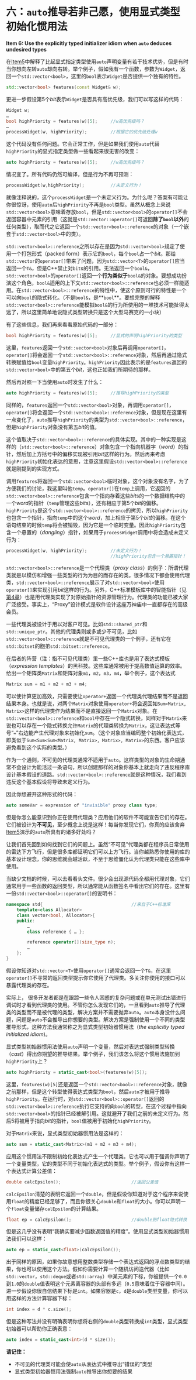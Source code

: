 # 六：`auto`推导若非己愿，使用显式类型初始化惯用法

**Item 6: Use the explicitly typed initializer idiom when `auto` deduces undesired types**

在[Item5](2.Auto/item5.md)中解释了比起显式指定类型使用`auto`声明变量有若干技术优势，但是有时当你想向左转`auto`却向右转。举个例子，假如我有一个函数，参数为`Widget`，返回一个`std::vector<bool>`，这里的`bool`表示`Widget`是否提供一个独有的特性。
````cpp
std::vector<bool> features(const Widget& w);
````
更进一步假设第5个*bit*表示`Widget`是否具有高优先级，我们可以写这样的代码：
````cpp
Widget w;
…
bool highPriority = features(w)[5];     //w高优先级吗？
…
processWidget(w, highPriority);         //根据它的优先级处理w
````
这个代码没有任何问题。它会正常工作，但是如果我们使用`auto`代替`highPriority`的显式指定类型做一些看起来很无害的改变：
````cpp
auto highPriority = features(w)[5];     //w高优先级吗？
````
情况变了。所有代码仍然可编译，但是行为不再可预测：
````cpp
processWidget(w,highPriority);          //未定义行为！
````
就像注释说的，这个`processWidget`是一个未定义行为。为什么呢？答案有可能让你很惊讶，使用`auto`后`highPriority`不再是`bool`类型。虽然从概念上来说`std::vector<bool>`意味着存放`bool`，但是`std::vector<bool>`的`operator[]`不会返回容器中元素的引用（这就是`std::vector::operator[]`可返回**除了`bool`以外**的任何类型），取而代之它返回一个`std::vector<bool>::reference`的对象（一个嵌套于`std::vector<bool>`中的类）。

`std::vector<bool>::reference`之所以存在是因为`std::vector<bool>`规定了使用一个打包形式（packed form）表示它的`bool`，每个`bool`占一个*bit*。那给`std::vector`的`operator[]`带来了问题，因为`std::vector<T>`的`operator[]`应当返回一个`T&`，但是C++禁止对`bit`s的引用。无法返回一个`bool&`，`std::vector<bool>`的`operator[]`返回一个**行为类似于**`bool&`的对象。要想成功扮演这个角色，`bool&`适用的上下文`std::vector<bool>::reference`也必须一样能适用。在`std::vector<bool>::reference`的特性中，使这个原则可行的特性是一个可以向`bool`的隐式转化。（不是`bool&`，是**`bool`**。要想完整的解释`std::vector<bool>::reference`能模拟`bool&`的行为所使用的一堆技术可能扯得太远了，所以这里简单地说隐式类型转换只是这个大型马赛克的一小块）

有了这些信息，我们再来看看原始代码的一部分：
````cpp
bool highPriority = features(w)[5];     //显式的声明highPriority的类型
````
这里，`features`返回一个`std::vector<bool>`对象后再调用`operator[]`，`operator[]`将会返回一个`std::vector<bool>::reference`对象，然后再通过隐式转换赋值给`bool`变量`highPriority`。`highPriority`因此表示的是`features`返回的`std::vector<bool>`中的第五个*bit*，这也正如我们所期待的那样。

然后再对照一下当使用`auto`时发生了什么：

````cpp
auto highPriority = features(w)[5];     //推导highPriority的类型
````
同样的，`features`返回一个`std::vector<bool>`对象，再调用`operator[]`，`operator[]`将会返回一个`std::vector<bool>::reference`对象，但是现在这里有一点变化了，`auto`推导`highPriority`的类型为`std::vector<bool>::reference`，但是`highPriority`对象没有第五*bit*的值。

这个值取决于`std::vector<bool>::reference`的具体实现。其中的一种实现是这样的（`std::vector<bool>::reference`）对象包含一个指向机器字（*word*）的指针，然后加上方括号中的偏移实现被引用*bit*这样的行为。然后再来考虑`highPriority`初始化表达的意思，注意这里假设`std::vector<bool>::reference`就是刚提到的实现方式。

调用`features`将返回一个`std::vector<bool>`临时对象，这个对象没有名字，为了方便我们的讨论，我这里叫他`temp`。`operator[]`在`temp`上调用，它返回的`std::vector<bool>::reference`包含一个指向存着这些*bit*s的一个数据结构中的一个*word*的指针（`temp`管理这些*bit*s），还有相应于第5个*bit*的偏移。`highPriority`是这个`std::vector<bool>::reference`的拷贝，所以`highPriority`也包含一个指针，指向`temp`中的这个*word*，加上相应于第5个*bit*的偏移。在这个语句结束的时候`temp`将会被销毁，因为它是一个临时变量。因此`highPriority`包含一个悬置的（*dangling*）指针，如果用于`processWidget`调用中将会造成未定义行为：

````cpp
processWidget(w, highPriority);         //未定义行为！
                                        //highPriority包含一个悬置指针！
````

`std::vector<bool>::reference`是一个代理类（*proxy class*）的例子：所谓代理类就是以模仿和增强一些类型的行为为目的而存在的类。很多情况下都会使用代理类，`std::vector<bool>::reference`展示了对`std::vector<bool>`使用`operator[]`来实现引用*bit*这样的行为。另外，C++标准模板库中的智能指针（见[第4章](4.SmartPointers/item18.md)）也是用代理类实现了对原始指针的资源管理行为。代理类的功能已被大家广泛接受。事实上，“Proxy”设计模式是软件设计这座万神庙中一直都存在的高级会员。

一些代理类被设计于用以对客户可见。比如`std::shared_ptr`和`std::unique_ptr`。其他的代理类则或多或少不可见，比如`std::vector<bool>::reference`就是不可见代理类的一个例子，还有它在`std::bitset`的胞弟`std::bitset::reference`。

在后者的阵营（注：指不可见代理类）里一些C++库也是用了表达式模板（*expression templates*）的黑科技。这些库通常被用于提高数值运算的效率。给出一个矩阵类`Matrix`和矩阵对象`m1`，`m2`，`m3`，`m4`，举个例子，这个表达式
````cpp
Matrix sum = m1 + m2 + m3 + m4;
````
可以使计算更加高效，只需要使让`operator+`返回一个代理类代理结果而不是返回结果本身。也就是说，对两个`Matrix`对象使用`operator+`将会返回如`Sum<Matrix, Matrix>`这样的代理类作为结果而不是直接返回一个`Matrix`对象。在`std::vector<bool>::reference`和`bool`中存在一个隐式转换，同样对于`Matrix`来说也可以存在一个隐式转换允许`Matrix`的代理类转换为`Matrix`，这让表达式等号“`=`”右边能产生代理对象来初始化`sum`。（这个对象应当编码整个初始化表达式，即类似于`Sum<Sum<Sum<Matrix, Matrix>, Matrix>, Matrix>`的东西。客户应该避免看到这个实际的类型。）

作为一个通则，不可见的代理类通常不适用于`auto`。这样类型的对象的生命期通常不会设计为能活过一条语句，所以创建那样的对象你基本上就走向了违反程序库设计基本假设的道路。`std::vector<bool>::reference`就是这种情况，我们看到违反这个基本假设将导致未定义行为。

因此你想避开这种形式的代码：
````cpp
auto someVar = expression of "invisible" proxy class type;
````
但是你怎么能意识到你正在使用代理类？应用他们的软件不可能宣告它们的存在。它们被设计为**不可见**，至少概念上说是这样！每当你发现它们，你真的应该舍弃[Item5](2.Auto/item5.md)演示的`auto`所具有的诸多好处吗？

让我们首先回到如何找到它们的问题上。虽然“不可见”代理类都在程序员日常使用的雷达下方飞行，但是很多库都证明它们可以上方飞行。当你越熟悉你使用的库的基本设计理念，你的思维就会越活跃，不至于思维僵化认为代理类只能在这些库中使用。

当缺少文档的时候，可以去看看头文件。很少会出现源代码全都用代理对象，它们通常用于一些函数的返回类型，所以通常能从函数签名中看出它们的存在。这里有一份`std::vector<bool>::operator[]`的说明书：
````cpp
namespace std{                                  //来自于C++标准库
    template<class Allocator>
    class vector<bool, Allocator>{
    public:
        …
        class reference { … };

        reference operator[](size_type n);
        …
    };
}
````
假设你知道对`std::vector<T>`使用`operator[]`通常会返回一个`T&`，在这里`operator[]`不寻常的返回类型提示你它使用了代理类。多关注你使用的接口可以暴露代理类的存在。

实际上， 很多开发者都是在跟踪一些令人困惑的复杂问题或在单元测试出错进行调试时才看到代理类的使用。不管你怎么发现它们的，一旦看到`auto`推导了代理类的类型而不是被代理的类型，解决方案并不需要抛弃`auto`。`auto`本身没什么问题，问题是`auto`不会推导出你想要的类型。解决方案是强制使用一个不同的类型推导形式，这种方法我通常称之为显式类型初始器惯用法（*the explicitly typed initialized idiom*)。

显式类型初始器惯用法使用`auto`声明一个变量，然后对表达式强制类型转换（*cast*）得出你期望的推导结果。举个例子，我们该怎么将这个惯用法施加到`highPriority`上？
````cpp
auto highPriority = static_cast<bool>(features(w)[5]);
````
这里，`features(w)[5]`还是返回一个`std::vector<bool>::reference`对象，就像之前那样，但是这个转型使得表达式类型为`bool`，然后`auto`才被用于推导`highPriority`。在运行时，对`std::vector<bool>::operator[]`返回的`std::vector<bool>::reference`执行它支持的向`bool`的转型，在这个过程中指向`std::vector<bool>`的指针已经被解引用。这就避开了我们之前的未定义行为。然后5将被用于指向*bit*的指针，`bool`值被用于初始化`highPriority`。

对于`Matrix`来说，显式类型初始器惯用法是这样的：
````cpp
auto sum = static_cast<Matrix>(m1 + m2 + m3 + m4);
````
应用这个惯用法不限制初始化表达式产生一个代理类。它也可以用于强调你声明了一个变量类型，它的类型不同于初始化表达式的类型。举个例子，假设你有这样一个表达式计算公差值：
````cpp
double calcEpsilon();                           //返回公差值
````
`calcEpsilon`清楚的表明它返回一个`double`，但是假设你知道对于这个程序来说使用`float`的精度已经足够了，而且你很关心`double`和`float`的大小。你可以声明一个`float`变量储存`calEpsilon`的计算结果。

````cpp
float ep = calcEpsilon();                       //double到float隐式转换
````
但是这几乎没有表明“我确实要减少函数返回值的精度”。使用显式类型初始器惯用法我们可以这样：
````cpp
auto ep = static_cast<float>(calcEpsilon());
````
出于同样的原因，如果你故意想用整数类型存储一个表达式返回的浮点数类型的结果，你也可以使用这个方法。假如你需要计算一个随机访问迭代器（比如`std::vector`，`std::deque`或者`std::array`）中某元素的下标，你被提供一个`0.0`到`1.0`的`double`值表明这个元素离容器的头部有多远（`0.5`意味着位于容器中间）。进一步假设你很自信结果下标是`int`。如果容器是`c`，`d`是`double`类型变量，你可以用这样的方法计算容器下标：
````cpp
int index = d * c.size();
````
但是这种写法并没有明确表明你想将右侧的`double`类型转换成`int`类型，显式类型初始器可以帮助你正确表意：
````cpp
auto index = static_cast<int>(d * size());
````

**请记住：**

+ 不可见的代理类可能会使`auto`从表达式中推导出“错误的”类型
+ 显式类型初始器惯用法强制`auto`推导出你想要的结果
